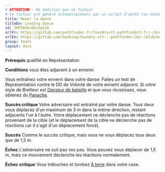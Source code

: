 ```yaml
---
# ATTENTION : Ne modifiez pas ce fichier
# Ce fichier est généré automatiquement par un script d'après les données du module Foundry VTT officiel et de sa traduction
title: Mener la danse
titleEn: Leading Dance
id: ZHPSASbvbbshq1zG
urlFr: https://gitlab.com/pathfinder-fr/foundryvtt-pathfinder2-fr/-/blob/master/data/feats/ZHPSASbvbbshq1zG.htm
urlEn: https://gitlab.com/hooking/foundry-vtt---pathfinder-2e/-/blob/master/packs/data/feats.db/leading-dance.json
group: feats
layout: dons
---
```

**Prérequis** qualifié en Représentation

**Conditions** vous êtes adjacent à un ennemi.

Vous entraînez votre ennemi dans votre danse. Faites un test de Représentation contre le DD de Volonté de votre ennemi adjacent. Si votre style de Bretteur est [Danseur de bataille](../class-features/style-:-danseur-de-combat.md) et que vous réussissez, vous obtenez du [Panache](../class-features/panache.md).

**Succès critique** Votre adversaire est entraîné par votre danse. Tous deux vous déplacez d'un maximum de 3 m dans la même direction, restant adjacents l'un à l'autre. Votre déplacement ne déclenche pas de réactions provenant de la cible (et le déplacement de la cible ne déclenche pas de réactions car il s'agit d'un déplacement forcé).

**Succès** Comme le succès critique, mais vous ne vous déplacez tous deux que de 1,5 m.

**Échec** L'adversaire ne suit pas vos pas. Vous pouvez vous déplacer de 1,5 m, mais ce mouvement déclenche les réactions normalement.

**Échec critique** Vous trébuchez et tombez [À terre](../conditions/à-terre.md) dans votre case.


